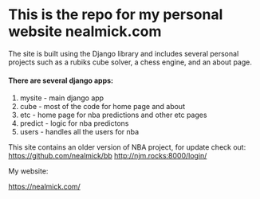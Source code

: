 
 
# This is the repo for my personal website nealmick.com

The site is built using the Django library and includes several personal projects such as a rubiks cube solver, a chess engine, and an about page.


#### There are several django apps:

1. mysite - main django app
2. cube - most of the code for home page and about
3. etc - home page for nba predictions and other etc pages
4. predict - logic for nba predictons
5. users - handles all the users for nba

This site contains an older version of NBA project, for update check out:
https://github.com/nealmick/bb
http://njm.rocks:8000/login/

My website:

https://nealmick.com/
 

